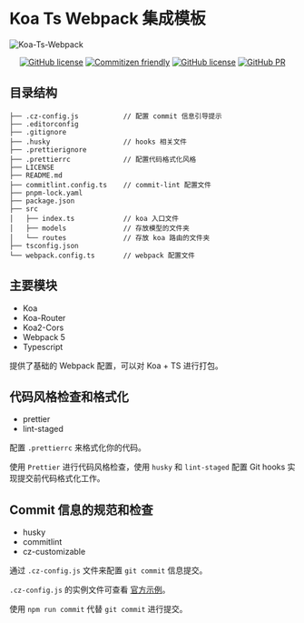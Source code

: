 # Koa Ts Webpack 集成模板

![Koa-Ts-Webpack](https://socialify.git.ci/Lmmmmmm-bb/Koa-Ts-Webpack/image?description=1&font=Inter&language=1&pattern=Plus&theme=Light)
<p align="center">
    <a href="https://github.com/Lmmmmmm-bb/Koa-Ts-Webpack"><img alt="GitHub license" src="https://img.shields.io/github/license/Lmmmmmm-bb/Koa-Ts-Webpack"></a>
    <a href="http://commitizen.github.io/cz-cli/"><img alt="Commitizen friendly" src="https://img.shields.io/badge/commitizen-friendly-brightgreen.svg" /></a>
    <a href="https://github.com/Lmmmmmm-bb/Koa-Ts-Webpack/issues"><img alt="GitHub license" src="https://img.shields.io/github/issues/Lmmmmmm-bb/Koa-Ts-Webpack" /></a>
    <a href="javascript:;"><img alt="GitHub PR" src="https://img.shields.io/badge/PR-Welcome-%2345A2FF" /></a>
</p>

## 目录结构

```
├── .cz-config.js           // 配置 commit 信息引导提示
├── .editorconfig
├── .gitignore
├── .husky                  // hooks 相关文件
├── .prettierignore
├── .prettierrc             // 配置代码格式化风格
├── LICENSE
├── README.md
├── commitlint.config.ts    // commit-lint 配置文件
├── pnpm-lock.yaml
├── package.json
├── src
│   ├── index.ts            // koa 入口文件
│   ├── models              // 存放模型的文件夹
│   └── routes              // 存放 koa 路由的文件夹
├── tsconfig.json
└── webpack.config.ts       // webpack 配置文件
```

## 主要模块

- Koa
- Koa-Router
- Koa2-Cors
- Webpack 5
- Typescript

提供了基础的 Webpack 配置，可以对 Koa + TS 进行打包。

## 代码风格检查和格式化

- prettier
- lint-staged

配置 `.prettierrc` 来格式化你的代码。

使用 `Prettier` 进行代码风格检查，使用 `husky` 和 `lint-staged` 配置 Git hooks 实现提交前代码格式化工作。

## Commit 信息的规范和检查

- husky
- commitlint
- cz-customizable

通过 `.cz-config.js` 文件来配置 `git commit` 信息提交。

`.cz-config.js` 的实例文件可查看 [官方示例](https://github.com/leoforfree/cz-customizable/blob/master/cz-config-EXAMPLE.js)。

使用 `npm run commit` 代替 `git commit` 进行提交。
